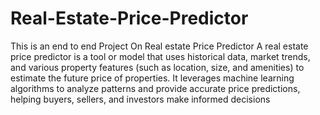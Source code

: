 # Real-Estate-Price-Predictor
This is an end to end Project On Real estate Price Predictor
A real estate price predictor is a tool or model that uses historical data, market trends, and various property features (such as location, size, and amenities) to estimate the future price of properties. It leverages machine learning algorithms to analyze patterns and provide accurate price predictions, helping buyers, sellers, and investors make informed decisions
